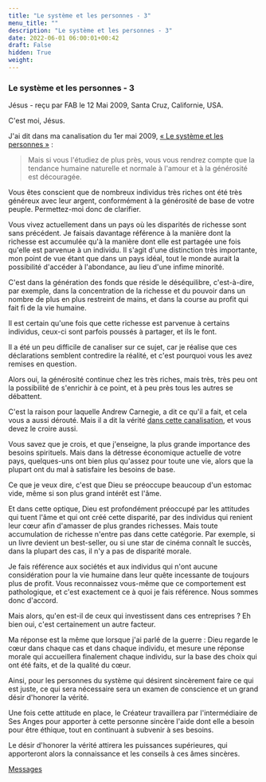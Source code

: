 ```yaml
---
title: "Le système et les personnes - 3"
menu_title: ""
description: "Le système et les personnes - 3"
date: 2022-06-01 06:00:01+00:42
draft: False
hidden: True
weight:
---
```

### Le système et les personnes - 3

Jésus - reçu par FAB le 12 Mai 2009, Santa Cruz, Californie, USA.

C'est moi, Jésus.

J'ai dit dans ma canalisation du 1er mai 2009, [« Le système et les personnes »](/fr-contemporary-messages/fr-contemporary-messages-by-date-order/fr-contemporary-messages-2009/fr-2009-5-1-2-fab-jesus/) :

> Mais si vous l'étudiez de plus près, vous vous rendrez compte que la tendance humaine naturelle et normale à l'amour et à la générosité est découragée.

Vous êtes conscient que de nombreux individus très riches ont été très généreux avec leur argent, conformément à la générosité de base de votre peuple. Permettez-moi donc de clarifier.

Vous vivez actuellement dans un pays où les disparités de richesse sont sans précédent. Je faisais davantage référence à la manière dont la richesse est accumulée qu'à la manière dont elle est partagée une fois qu'elle est parvenue à un individu. Il s'agit d'une distinction très importante, mon point de vue étant que dans un pays idéal, tout le monde aurait la possibilité d'accéder à l'abondance, au lieu d'une infime minorité.

C'est dans la génération des fonds que réside le déséquilibre, c'est-à-dire, par exemple, dans la concentration de la richesse et du pouvoir dans un nombre de plus en plus restreint de mains, et dans la course au profit qui fait fi de la vie humaine.

Il est certain qu'une fois que cette richesse est parvenue à certains individus, ceux-ci sont parfois poussés à partager, et ils le font.

Il a été un peu difficile de canaliser sur ce sujet, car je réalise que ces déclarations semblent contredire la réalité, et c'est pourquoi vous les avez remises en question.

Alors oui, la générosité continue chez les très riches, mais très, très peu ont la possibilité de s'enrichir à ce point, et à peu près tous les autres se débattent.

C'est la raison pour laquelle Andrew Carnegie, a dit ce qu'il a fait, et cela vous a aussi dérouté. Mais il a dit la vérité [dans cette canalisation](/fr-contemporary-messages/fr-contemporary-messages-by-date-order/fr-contemporary-messages-2008/fr-2008-3-3-1-fab-andrew-carnegie/), et vous devez le croire aussi.

Vous savez que je crois, et que j'enseigne, la plus grande importance des besoins spirituels. Mais dans la détresse économique actuelle de votre pays, quelques-uns ont bien plus qu'assez pour toute une vie, alors que la plupart ont du mal à satisfaire les besoins de base.

Ce que je veux dire, c'est que Dieu se préoccupe beaucoup d'un estomac vide, même si son plus grand intérêt est l'âme.

Et dans cette optique, Dieu est profondément préoccupé par les attitudes qui tuent l'âme et qui ont créé cette disparité, par des individus qui renient leur cœur afin d'amasser de plus grandes richesses.
Mais toute accumulation de richesse n'entre pas dans cette catégorie. Par exemple, si un livre devient un best-seller, ou si une star de cinéma connaît le succès, dans la plupart des cas, il n'y a pas de disparité morale.

Je fais référence aux sociétés et aux individus qui n'ont aucune considération pour la vie humaine dans leur quête incessante de toujours plus de profit. Vous reconnaissez vous-même que ce comportement est pathologique, et c'est exactement ce à quoi je fais référence. Nous sommes donc d'accord.

Mais alors, qu'en est-il de ceux qui investissent dans ces entreprises ? Eh bien oui, c'est certainement un autre facteur.

Ma réponse est la même que lorsque j'ai parlé de la guerre : Dieu regarde le cœur dans chaque cas et dans chaque individu, et mesure une réponse morale qui accueillera finalement chaque individu, sur la base des choix qui ont été faits, et de la qualité du cœur.

Ainsi, pour les personnes du système qui désirent sincèrement faire ce qui est juste, ce qui sera nécessaire sera un examen de conscience et un grand désir d'honorer la vérité.

Une fois cette attitude en place, le Créateur travaillera par l'intermédiaire de Ses Anges pour apporter à cette personne sincère l'aide dont elle a besoin pour être éthique, tout en continuant à subvenir à ses besoins.

Le désir d'honorer la vérité attirera les puissances supérieures, qui apporteront alors la connaissance et les conseils à ces âmes sincères.

[Messages](/fr-contemporary-messages/fr-contemporary-messages-by-date-order/fr-contemporary-messages-2009)